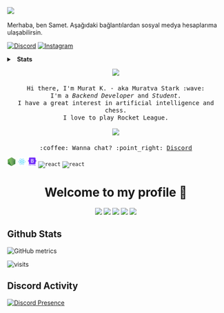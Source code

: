   <img src="https://user-images.githubusercontent.com/5679180/79618120-0daffb80-80be-11ea-819e-d2b0fa904d07.gif" width="27px">
  
Merhaba, ben Samet. Aşağıdaki bağlantılardan sosyal medya hesaplarıma ulaşabilirsin.

[![Discord](https://img.shields.io/badge/Discord-@dawend-6182e1)](https://discord.com/users/754270824504229949)
[![Instagram](https://img.shields.io/badge/İnstagram-@dawendvac-E1306C)](https://instagram.com/dawendvac)
<details>
  <summary>&nbsp; <b>Stats</b></summary>
  &nbsp; 
  <details>
    <summary> &nbsp; &nbsp; &nbsp; <b>GitHub Stats</b></summary>
    <img src="https://github-readme-stats.vercel.app/api?username=ERESB0S&count_private=true&bg_color=0d1117&show_icons=true&theme=dark&hide_border=true" width="%100" height="150px" alt="stats" />
    <img src="https://github-readme-stats.vercel.app/api/top-langs/?username=ERESB0S&layout=compact&bg_color=0d1117&theme=dark&hide_border=true" />
  </details>

  <details>
    <summary> &nbsp; &nbsp; &nbsp; <b>Discord Presence</b></summary>
    <img src="https://lanyard-profile-readme.vercel.app/api/350976460313329665?bg=0d1117">
  </details>
 </details>


<p align="center">
  <img src="https://user-images.githubusercontent.com/5679180/79618120-0daffb80-80be-11ea-819e-d2b0fa904d07.gif" width="27px">
  <br><br>
  <samp>
    Hi there, I'm Murat K. - aka Muratva Stark :wave:<br>
    I'm a <em>Backend Developer</em> and <em>Student</em>.<br>
    I have a great interest in artificial intelligence and chess.<br>
    I love to play Rocket League.<br>
    <br><img src="https://komarev.com/ghpvc/?username=muratvastark">
    <br><br>:coffee: Wanna chat? :point_right: <a href="https://discord.gg/XkymXkcjVn">Discord</a>
  </samp>
</p>

<code><img height="20" alt="nodejs" src="https://raw.githubusercontent.com/github/explore/80688e429a7d4ef2fca1e82350fe8e3517d3494d/topics/nodejs/nodejs.png"></code>
<code><img height="20" alt="react" src="https://raw.githubusercontent.com/github/explore/80688e429a7d4ef2fca1e82350fe8e3517d3494d/topics/react/react.png"></code>
<code><img height="20" alt="react" src="https://raw.githubusercontent.com/devicons/devicon/master/icons/bootstrap/bootstrap-plain-wordmark.svg"></code>
<code><img height="20" alt="react" src="https://raw.githubusercontent.com/gilbarbara/logos/804dc257b59e144eaca5bc6ffd16949752c6f789/logos/bulma.svg"></code>
<code><img height="20" alt="react" src="https://www.vectorlogo.zone/logos/firebase/firebase-icon.svg"></code>



<h1 align="center">Welcome to my profile 👋</h1>
<p align="center">
  <a href="https://www.npmjs.com/~shynox"><img src="https://img.shields.io/badge/shynox-1d202b.svg?&style=for-the-badge&logo=npm&logoColor=white" /></a>
  <a href="https://discord.com/users/257307300400726019" target"blank_"><img src="https://img.shields.io/badge/Discord%20-7289DA.svg?&style=for-the-badge&logo=discord&logoColor=white"></a>
  <a href="https://open.spotify.com/user/215vk47kvr3j6mwvweq4m5z6i" target"blank_"><img src="https://img.shields.io/badge/Spotify%20-1ed760.svg?&style=for-the-badge&logo=spotify&logoColor=white"></a>
  <a href="https://www.reddit.com/user/BilalTaner" target"blank_"><img src="https://img.shields.io/badge/reddit%20-ff3b00.svg?&style=for-the-badge&logo=reddit&logoColor=white"></a>
  <a href="https://www.instagram.com/bilaltaner.ts/" target"blank_"><img src="https://img.shields.io/badge/INSTAGRAM%20-DC3175.svg?&style=for-the-badge&logo=instagram&logoColor=white"></a>
</p>


## Github Stats

![GitHub metrics](https://metrics.lecoq.io/bilaltaner?languages=1&gists=1&followup=1)

![visits](https://komarev.com/ghpvc/?username=BilalTaner)

##  Discord Activity
[![Discord Presence](https://lanyard-profile-readme.vercel.app/api/257307300400726019)](https://discord.com/users/257307300400726019)
